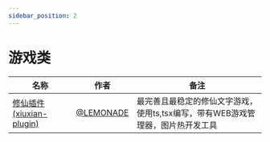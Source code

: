```yaml
---
sidebar_position: 2
---
```


# 游戏类


| 名称  |  作者  | 备注  |
|-------| ----- |------ |
| [修仙插件 (xiuxian-plugin)](https://gitee.com/ningmengchongshui/xiuxian-plugin) | [@LEMONADE](https://gitee.com/ningmengchongshui) | 最完善且最稳定的修仙文字游戏，使用ts,tsx编写，带有WEB游戏管理器，图片热开发工具 |